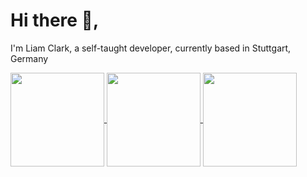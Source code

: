 # Hi there 👋,

I'm Liam Clark, a self-taught developer, currently based in Stuttgart, Germany

<a href="https://github.com/clarkliam">
  <img height=150 align="center" src="https://github-readme-stats-liam-clarks-projects-07b5cb2a.vercel.app/api?username=clarkliam&theme=dark&hide_border=true&include_all_commits=false&count_private=true&rank_icon=github&show_icons=true" />
</a>
<a href="https://github.com/clarkliam">
  <img height=150 align="center" src="https://github-readme-stats-liam-clarks-projects-07b5cb2a.vercel.app/api/top-langs/?username=clarkliam&langs_count=6&layout=compact&theme=dark&hide_border=true" />
</a>
<a href="https://github.com/clarkliam">
 <img height=150 align="center" src="https://github-readme-streak-stats-x12.vercel.app/?user=clarkLiam&theme=dark&hide_border=true" />
</a>
